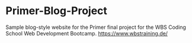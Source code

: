 # Primer-Blog-Project
Sample blog-style website for the Primer final project for the WBS Coding School Web Development Bootcamp.
https://www.wbstraining.de/

